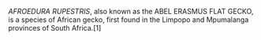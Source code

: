 _AFROEDURA RUPESTRIS_, also known as the ABEL ERASMUS FLAT GECKO, is a species of African gecko, first found in the Limpopo and Mpumalanga provinces of South Africa.[1]
